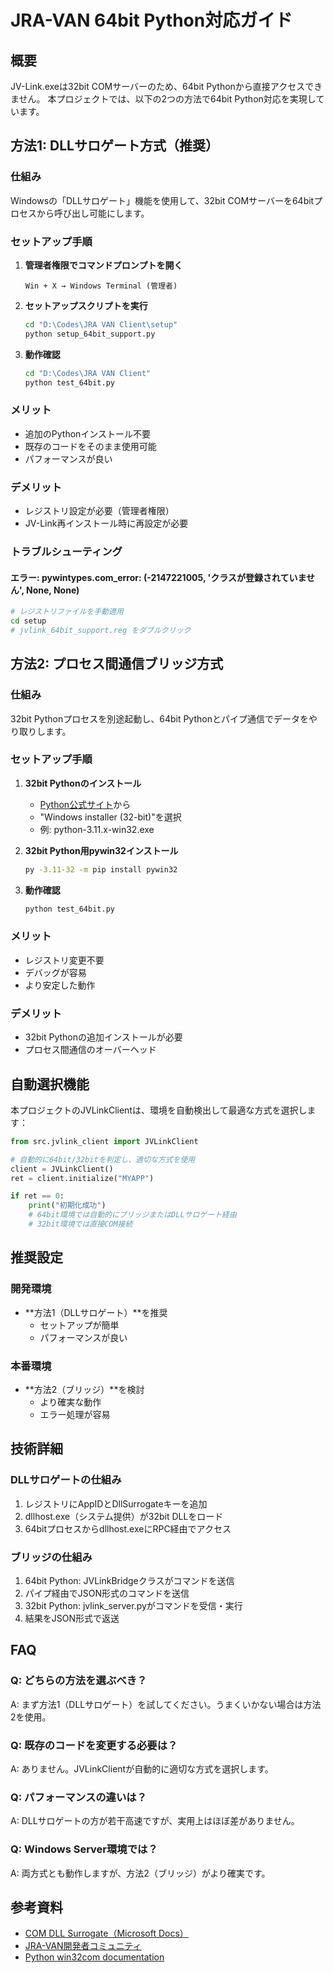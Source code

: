 # JRA-VAN 64bit Python対応ガイド

## 概要

JV-Link.exeは32bit COMサーバーのため、64bit Pythonから直接アクセスできません。
本プロジェクトでは、以下の2つの方法で64bit Python対応を実現しています。

## 方法1: DLLサロゲート方式（推奨）

### 仕組み
Windowsの「DLLサロゲート」機能を使用して、32bit COMサーバーを64bitプロセスから呼び出し可能にします。

### セットアップ手順

1. **管理者権限でコマンドプロンプトを開く**
   ```
   Win + X → Windows Terminal (管理者)
   ```

2. **セットアップスクリプトを実行**
   ```bash
   cd "D:\Codes\JRA VAN Client\setup"
   python setup_64bit_support.py
   ```

3. **動作確認**
   ```bash
   cd "D:\Codes\JRA VAN Client"
   python test_64bit.py
   ```

### メリット
- 追加のPythonインストール不要
- 既存のコードをそのまま使用可能
- パフォーマンスが良い

### デメリット
- レジストリ設定が必要（管理者権限）
- JV-Link再インストール時に再設定が必要

### トラブルシューティング

#### エラー: pywintypes.com_error: (-2147221005, 'クラスが登録されていません', None, None)
```bash
# レジストリファイルを手動適用
cd setup
# jvlink_64bit_support.reg をダブルクリック
```

## 方法2: プロセス間通信ブリッジ方式

### 仕組み
32bit Pythonプロセスを別途起動し、64bit Pythonとパイプ通信でデータをやり取りします。

### セットアップ手順

1. **32bit Pythonのインストール**
   - [Python公式サイト](https://www.python.org/downloads/windows/)から
   - "Windows installer (32-bit)"を選択
   - 例: python-3.11.x-win32.exe

2. **32bit Python用pywin32インストール**
   ```bash
   py -3.11-32 -m pip install pywin32
   ```

3. **動作確認**
   ```bash
   python test_64bit.py
   ```

### メリット
- レジストリ変更不要
- デバッグが容易
- より安定した動作

### デメリット
- 32bit Pythonの追加インストールが必要
- プロセス間通信のオーバーヘッド

## 自動選択機能

本プロジェクトのJVLinkClientは、環境を自動検出して最適な方式を選択します：

```python
from src.jvlink_client import JVLinkClient

# 自動的に64bit/32bitを判定し、適切な方式を使用
client = JVLinkClient()
ret = client.initialize("MYAPP")

if ret == 0:
    print("初期化成功")
    # 64bit環境では自動的にブリッジまたはDLLサロゲート経由
    # 32bit環境では直接COM接続
```

## 推奨設定

### 開発環境
- **方法1（DLLサロゲート）**を推奨
  - セットアップが簡単
  - パフォーマンスが良い

### 本番環境
- **方法2（ブリッジ）**を検討
  - より確実な動作
  - エラー処理が容易

## 技術詳細

### DLLサロゲートの仕組み

1. レジストリにAppIDとDllSurrogateキーを追加
2. dllhost.exe（システム提供）が32bit DLLをロード
3. 64bitプロセスからdllhost.exeにRPC経由でアクセス

### ブリッジの仕組み

1. 64bit Python: JVLinkBridgeクラスがコマンドを送信
2. パイプ経由でJSON形式のコマンドを送信
3. 32bit Python: jvlink_server.pyがコマンドを受信・実行
4. 結果をJSON形式で返送

## FAQ

### Q: どちらの方法を選ぶべき？
A: まず方法1（DLLサロゲート）を試してください。うまくいかない場合は方法2を使用。

### Q: 既存のコードを変更する必要は？
A: ありません。JVLinkClientが自動的に適切な方式を選択します。

### Q: パフォーマンスの違いは？
A: DLLサロゲートの方が若干高速ですが、実用上はほぼ差がありません。

### Q: Windows Server環境では？
A: 両方式とも動作しますが、方法2（ブリッジ）がより確実です。

## 参考資料

- [COM DLL Surrogate（Microsoft Docs）](https://docs.microsoft.com/en-us/windows/win32/com/dll-surrogates)
- [JRA-VAN開発者コミュニティ](https://developer.jra-van.jp/)
- [Python win32com documentation](https://github.com/mhammond/pywin32)